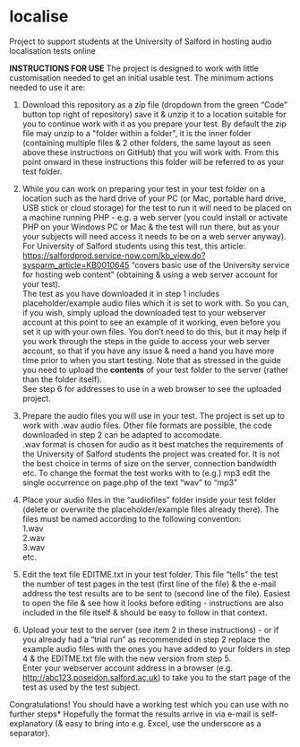 # localise

Project to support students at the University of Salford in hosting audio localisation tests online

**INSTRUCTIONS FOR USE**
The project is designed to work with little customisation needed to get an initial usable test. The minimum actions needed to use it are:

1.	Download this repository as a zip file (dropdown from the green “Code” button top right of repository) save it & unzip it to a location suitable for you to continue work with it as you prepare your test. By default the zip file may unzip to a "folder within a folder", it is the inner folder (containing multiple files & 2 other folders, the same layout as seen above these instructions on GitHub) that you will work with. From this point onward in these instructions this folder will be referred to as your test folder.

2.	While you can work on preparing your test in your test folder on a location such as the hard drive of your PC (or Mac, portable hard drive, USB stick or cloud storage) for the test to run it will need to be placed on a machine running PHP - e.g. a web server (you could install or activate PHP on your Windows PC or Mac & the test will run there, but as your your subjects will need access it needs to be on a web server anyway).  
For University of Salford students using this test, this article: https://salfordprod.service-now.com/kb_view.do?sysparm_article=KB0010645 “covers basic use of the University service for hosting web content” (obtaining & using a web server account for your test).  
The test as you have downloaded it in step 1 includes placeholder/example audio files which it is set to work with. So you can, if you wish, simply upload the downloaded test to your webserver account at this point to see an example of it working, even before you set it up with your own files. You don’t need to do this, but it may help if you work through the steps in the guide to access your web server account, so that if you have any issue & need a hand you have more time prior to when you start testing.
Note that as stressed in the guide you need to upload the **contents** of your test folder to the server (rather than the folder itself).  
See step 6 for addresses to use in a web browser to see the uploaded project.

3.	Prepare the audio files you will use in your test. The project is set up to work with .wav audio files. Other file formats are possible, the code downloaded in step 2 can be adapted to accomodate.  
.wav format is chosen for audio as it best matches the requirements of the University of Salford students the project was created for. It is not the best choice in terms of size on the server, connection bandwidth etc. To change the format the test works with to (e.g.) mp3 edit the single occurrence on page.php of the text “wav” to “mp3”

4.	Place your audio files in the “audiofiles” folder inside your test folder (delete or overwrite the placeholder/example files already there). The files must be named according to the following convention:  
  1.wav  
  2.wav  
  3.wav  
  etc.  

5.	Edit the text file EDITME.txt in your test folder. This file “tells” the test the number of test pages in the test (first line of the file) & the e-mail address the test results are to be sent to (second line of the file). Easiest to open the file & see how it looks before editing - instructions are also included in the file itself & should be easy to follow in that context.

6.	Upload your test to the server (see item 2 in these instructions) - or if you already had a “trial run” as recommended in step 2 replace the example audio files with the ones you have added to your folders in step 4 & the EDITME.txt file with the new version from step 5.  
Enter your webserver account address in a browser  (e.g. http://abc123.poseidon.salford.ac.uk) to take you to the start page of the test as used by the test subject.

Congratulations! You should have a working test which you can use with no further steps* Hopefully the format the results arrive in via e-mail is self-explanatory (& easy to bring into e.g. Excel, use the underscore as a separator).
